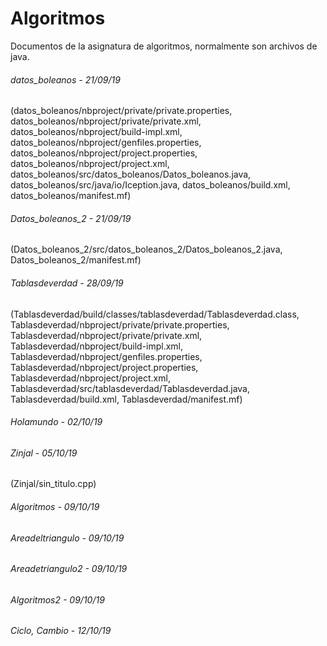 # Algoritmos

Documentos de la asignatura de algoritmos, normalmente son archivos de java.

###### datos_boleanos - 21/09/19
(datos_boleanos/nbproject/private/private.properties, 
datos_boleanos/nbproject/private/private.xml, 
datos_boleanos/nbproject/build-impl.xml, 
datos_boleanos/nbproject/genfiles.properties, 
datos_boleanos/nbproject/project.properties, 
datos_boleanos/nbproject/project.xml, 
datos_boleanos/src/datos_boleanos/Datos_boleanos.java, 
datos_boleanos/src/java/io/Iception.java, 
datos_boleanos/build.xml, 
datos_boleanos/manifest.mf)

###### Datos_boleanos_2 - 21/09/19
(Datos_boleanos_2/src/datos_boleanos_2/Datos_boleanos_2.java, 
Datos_boleanos_2/manifest.mf)

###### Tablasdeverdad - 28/09/19
(Tablasdeverdad/build/classes/tablasdeverdad/Tablasdeverdad.class, 
Tablasdeverdad/nbproject/private/private.properties, 
Tablasdeverdad/nbproject/private/private.xml, 
Tablasdeverdad/nbproject/build-impl.xml, 
Tablasdeverdad/nbproject/genfiles.properties, 
Tablasdeverdad/nbproject/project.properties, 
Tablasdeverdad/nbproject/project.xml, 
Tablasdeverdad/src/tablasdeverdad/Tablasdeverdad.java, 
Tablasdeverdad/build.xml, 
Tablasdeverdad/manifest.mf)

###### Holamundo - 02/10/19
###### Zinjal - 05/10/19
(Zinjal/sin_titulo.cpp)

###### Algoritmos - 09/10/19
###### Areadeltriangulo - 09/10/19
###### Areadetriangulo2 - 09/10/19
###### Algoritmos2 - 09/10/19
###### Ciclo, Cambio - 12/10/19
